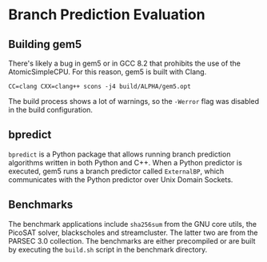 # Branch Prediction Evaluation

## Building gem5

There's likely a bug in gem5 or in GCC 8.2 that prohibits the use of the
AtomicSimpleCPU. For this reason, gem5 is built with Clang.
```
CC=clang CXX=clang++ scons -j4 build/ALPHA/gem5.opt
```
The build process shows a lot of warnings, so the `-Werror` flag was disabled
in the build configuration.

## bpredict

`bpredict` is a Python package that allows running branch prediction algorithms
written in both Python and C++. When a Python predictor is executed, gem5 runs
a branch predictor called `ExternalBP`, which communicates with the Python
predictor over Unix Domain Sockets.

## Benchmarks

The benchmark applications include `sha256sum` from the GNU core utils, the
PicoSAT solver, blackscholes and streamcluster. The latter two are from the
PARSEC 3.0 collection.
The benchmarks are either precompiled or are built by executing the `build.sh`
script in the benchmark directory.

